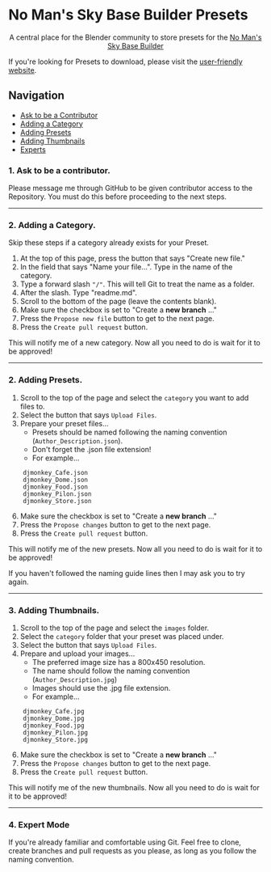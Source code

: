# No Man's Sky Base Builder Presets

<p align="center">
A central place for the Blender community to store presets for the <a href="https://www.nexusmods.com/nomanssky/mods/984">No Man's Sky Base Builder</a>
</p>

If you're looking for Presets to download, please visit the [user-friendly website](https://charliebanks.github.io/nms-base-builder-presets/).

## Navigation

<ul>
  <li><a href="#ask">Ask to be a Contributor</a></li>
  <li><a href="#category">Adding a Category</a></li>
  <li><a href="#presets">Adding Presets</a></li>
  <li><a href="#thumbnails">Adding Thumbnails</a></li>
  <li><a href="#experts">Experts</a></li>
</ul>


<a name="ask"></a>

### 1. Ask to be a contributor.

Please message me through GitHub to be given contributor access to the Repository. You must do this before proceeding to the next steps.

___

<a name="category"></a>

### 2. Adding a Category.

Skip these steps if a category already exists for your Preset.

1. At the top of this page, press the button that says "Create new file."
2. In the field that says "Name your file...". Type in the name of the category.
3. Type a forward slash `"/"`. This will tell Git to treat the name as a folder.
4. After the slash. Type "readme.md".
5. Scroll to the bottom of the page (leave the contents blank).
6. Make sure the checkbox is set to "Create a __new branch__ ..."
7. Press the `Propose new file` button to get to the next page.
8. Press the `Create pull request` button.

This will notify me of a new category. Now all you need to do is wait for it
to be approved!

___

<a name="presets"></a>

### 2. Adding Presets.

1. Scroll to the top of the page and select the `category` you want to add files to.
2. Select the button that says `Upload Files`.
3. Prepare your preset files...
    * Presets should be named following the naming convention (`Author_Description.json`).
    * Don't forget the .json file extension!
    * For example...

```
    djmonkey_Cafe.json
    djmonkey_Dome.json
    djmonkey_Food.json
    djmonkey_Pilon.json
    djmonkey_Store.json
```

6. Make sure the checkbox is set to "Create a __new branch__ ..."
7. Press the `Propose changes` button to get to the next page.
8. Press the `Create pull request` button.

This will notify me of the new presets. Now all you need to do is wait for it
to be approved!

If you haven't followed the naming guide lines then I may ask you to try again.

___

<a name="thumbnails"></a>

### 3. Adding Thumbnails.

1. Scroll to the top of the page and select the `images` folder.
2. Select the `category` folder that your preset was placed under.
2. Select the button that says `Upload Files`.
3. Prepare and upload your images...
    * The preferred image size has a 800x450 resolution.
    * The name should follow the naming convention (`Author_Description.jpg`)
    * Images should use the .jpg file extension.
    * For example...

```
    djmonkey_Cafe.jpg
    djmonkey_Dome.jpg
    djmonkey_Food.jpg
    djmonkey_Pilon.jpg
    djmonkey_Store.jpg
```

6. Make sure the checkbox is set to "Create a __new branch__ ..."
7. Press the `Propose changes` button to get to the next page.
8. Press the `Create pull request` button.

This will notify me of the new thumbnails. Now all you need to do is wait for it
to be approved!

___

<a name="experts"></a>

### 4. Expert Mode

If you're already familiar and comfortable using Git. Feel free to clone, create branches 
and pull requests as you please, as long as you follow the naming convention.